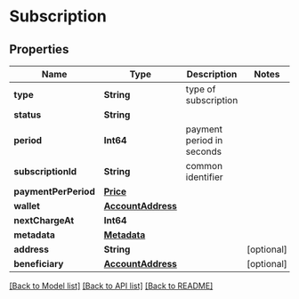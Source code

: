 # Subscription

## Properties
Name | Type | Description | Notes
------------ | ------------- | ------------- | -------------
**type** | **String** | type of subscription | 
**status** | **String** |  | 
**period** | **Int64** | payment period in seconds | 
**subscriptionId** | **String** | common identifier | 
**paymentPerPeriod** | [**Price**](Price.md) |  | 
**wallet** | [**AccountAddress**](AccountAddress.md) |  | 
**nextChargeAt** | **Int64** |  | 
**metadata** | [**Metadata**](Metadata.md) |  | 
**address** | **String** |  | [optional] 
**beneficiary** | [**AccountAddress**](AccountAddress.md) |  | [optional] 

[[Back to Model list]](../README.md#documentation-for-models) [[Back to API list]](../README.md#documentation-for-api-endpoints) [[Back to README]](../README.md)


